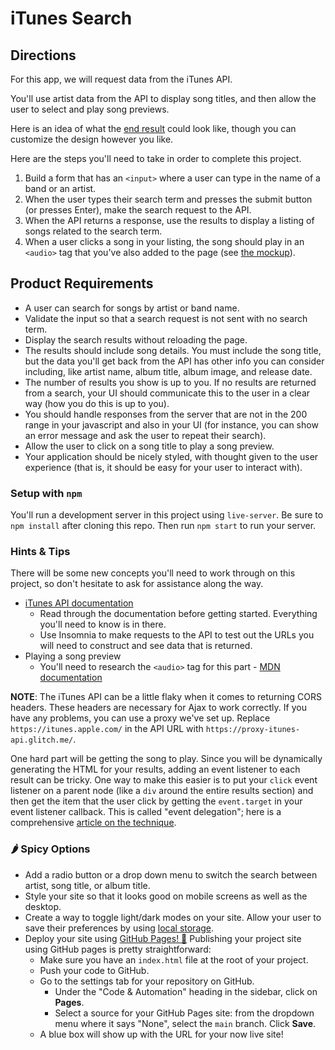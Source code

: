 # iTunes Search

## Directions

For this app, we will request data from the iTunes API.

You'll use artist data from the API to display song titles, and then allow the user to select and play song previews.

Here is an idea of what the [end result](musicapp.jpg) could look like, though you can customize the design however you like.

Here are the steps you'll need to take in order to complete this project.

1. Build a form that has an `<input>` where a user can type in the name of a band or an artist.
2. When the user types their search term and presses the submit button (or presses Enter), make the search request to the API.
3. When the API returns a response, use the results to display a listing of songs related to the search term.
4. When a user clicks a song in your listing, the song should play in an `<audio>` tag that you've also added to the page (see [the mockup](musicapp.jpg)).

## Product Requirements

- A user can search for songs by artist or band name.
- Validate the input so that a search request is not sent with no search term.
- Display the search results without reloading the page.
- The results should include song details. You must include the song title, but the data you'll get back from the API has other info you can consider including, like artist name, album title, album image, and release date.
- The number of results you show is up to you. If no results are returned from a search, your UI should communicate this to the user in a clear way (how you do this is up to you).
- You should handle responses from the server that are not in the 200 range in your javascript and also in your UI (for instance, you can show an error message and ask the user to repeat their search).
- Allow the user to click on a song title to play a song preview.
- Your application should be nicely styled, with thought given to the user experience (that is, it should be easy for your user to interact with).

### Setup with `npm`

You'll run a development server in this project using `live-server`. Be sure to `npm install` after cloning this repo. Then run `npm start` to run your server.

### Hints & Tips

There will be some new concepts you'll need to work through on this project, so don't hesitate to ask for assistance along the way.

- [iTunes API documentation](https://developer.apple.com/library/archive/documentation/AudioVideo/Conceptual/iTuneSearchAPI/Searching.html#//apple_ref/doc/uid/TP40017632-CH5-SW1)
  - Read through the documentation before getting started. Everything you'll need to know is in there.
  - Use Insomnia to make requests to the API to test out the URLs you will need to construct and see data that is returned.
- Playing a song preview
  - You'll need to research the `<audio>` tag for this part - [MDN documentation](https://developer.mozilla.org/en-US/docs/Web/HTML/Element/audio)

**NOTE**: The iTunes API can be a little flaky when it comes to returning CORS headers. These headers are necessary for Ajax to work correctly. If you have any problems, you can use a proxy we've set up. Replace `https://itunes.apple.com/` in the API URL with `https://proxy-itunes-api.glitch.me/`.

One hard part will be getting the song to play. Since you will be dynamically generating the HTML for your results, adding an event listener to each result can be tricky. One way to make this easier is to put your `click` event listener on a parent node (like a `div` around the entire results section) and then get the item that the user click by getting the `event.target` in your event listener callback. This is called "event delegation"; here is a comprehensive [article on the technique](https://davidwalsh.name/event-delegate).

### 🌶️ Spicy Options

- Add a radio button or a drop down menu to switch the search between artist, song title, or album title.
- Style your site so that it looks good on mobile screens as well as the desktop.
- Create a way to toggle light/dark modes on your site. Allow your user to save their preferences by using [local storage](https://developer.mozilla.org/en-US/docs/Web/API/Web_Storage_API/Using_the_Web_Storage_API).
- Deploy your site using [GitHub Pages! 🚀](https://docs.github.com/en/pages)
  Publishing your project site using GitHub pages is pretty straightforward:
  - Make sure you have an `index.html` file at the root of your project.
  - Push your code to GitHub.
  - Go to the settings tab for your repository on GitHub.
    - Under the "Code & Automation" heading in the sidebar, click on **Pages**.
    - Select a source for your GitHub Pages site: from the dropdown menu where it says "None", select the `main` branch. Click **Save**.
  - A blue box will show up with the URL for your now live site!
